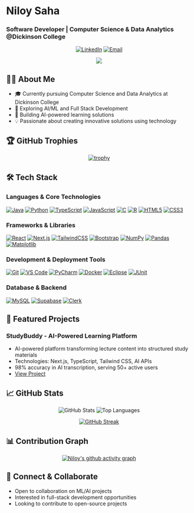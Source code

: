 # Niloy Saha
### Software Developer | Computer Science & Data Analytics @Dickinson College

<div align="center">
  
[![LinkedIn](https://img.shields.io/badge/LinkedIn-0077B5?style=for-the-badge&logo=linkedin&logoColor=white)](https://www.linkedin.com/in/niloysaha24/)
[![Email](https://img.shields.io/badge/Email-D14836?style=for-the-badge&logo=gmail&logoColor=white)](mailto:sahan@dickinson.edu)

![](https://komarev.com/ghpvc/?username=niloy-saha-123&style=for-the-badge&color=blue&label=PROFILE+VIEWS)
</div>

## 👨‍💻 About Me
- 🎓 Currently pursuing Computer Science and Data Analytics at Dickinson College
- 🌱 Exploring AI/ML and Full Stack Development
- 🚀 Building AI-powered learning solutions
- 💡 Passionate about creating innovative solutions using technology

## 🏆 GitHub Trophies
<div align="center">

[![trophy](https://github-profile-trophy.vercel.app/?username=niloy-saha-123&theme=tokyonight&column=4&margin-w=15&margin-h=15)](https://github.com/ryo-ma/github-profile-trophy)

</div>

## 🛠 Tech Stack

### Languages & Core Technologies
[![Java](https://img.shields.io/badge/Java-ED8B00?style=for-the-badge&logo=openjdk&logoColor=white)](https://www.java.com/)
[![Python](https://img.shields.io/badge/Python-3776AB?style=for-the-badge&logo=python&logoColor=white)](https://www.python.org/)
[![TypeScript](https://img.shields.io/badge/TypeScript-007ACC?style=for-the-badge&logo=typescript&logoColor=white)](https://www.typescriptlang.org/)
[![JavaScript](https://img.shields.io/badge/JavaScript-F7DF1E?style=for-the-badge&logo=javascript&logoColor=black)](https://developer.mozilla.org/en-US/docs/Web/JavaScript)
[![C](https://img.shields.io/badge/C-00599C?style=for-the-badge&logo=c&logoColor=white)](https://en.cppreference.com/w/)
[![R](https://img.shields.io/badge/R-276DC3?style=for-the-badge&logo=r&logoColor=white)](https://www.r-project.org/)
[![HTML5](https://img.shields.io/badge/HTML5-E34F26?style=for-the-badge&logo=html5&logoColor=white)](https://developer.mozilla.org/en-US/docs/Web/HTML)
[![CSS3](https://img.shields.io/badge/CSS3-1572B6?style=for-the-badge&logo=css3&logoColor=white)](https://developer.mozilla.org/en-US/docs/Web/CSS)

### Frameworks & Libraries
[![React](https://img.shields.io/badge/React-20232A?style=for-the-badge&logo=react&logoColor=61DAFB)](https://reactjs.org/)
[![Next.js](https://img.shields.io/badge/Next.js-000000?style=for-the-badge&logo=nextdotjs&logoColor=white)](https://nextjs.org/)
[![TailwindCSS](https://img.shields.io/badge/Tailwind_CSS-38B2AC?style=for-the-badge&logo=tailwind-css&logoColor=white)](https://tailwindcss.com/)
[![Bootstrap](https://img.shields.io/badge/Bootstrap-563D7C?style=for-the-badge&logo=bootstrap&logoColor=white)](https://getbootstrap.com/)
[![NumPy](https://img.shields.io/badge/Numpy-777BB4?style=for-the-badge&logo=numpy&logoColor=white)](https://numpy.org/)
[![Pandas](https://img.shields.io/badge/Pandas-2C2D72?style=for-the-badge&logo=pandas&logoColor=white)](https://pandas.pydata.org/)
[![Matplotlib](https://img.shields.io/badge/Matplotlib-11557c?style=for-the-badge&logo=python&logoColor=white)](https://matplotlib.org/)

### Development & Deployment Tools
[![Git](https://img.shields.io/badge/Git-F05032?style=for-the-badge&logo=git&logoColor=white)](https://git-scm.com/)
[![VS Code](https://img.shields.io/badge/VS_Code-0078D4?style=for-the-badge&logo=visual-studio-code&logoColor=white)](https://code.visualstudio.com/)
[![PyCharm](https://img.shields.io/badge/PyCharm-000000?style=for-the-badge&logo=pycharm&logoColor=white)](https://www.jetbrains.com/pycharm/)
[![Docker](https://img.shields.io/badge/Docker-2CA5E0?style=for-the-badge&logo=docker&logoColor=white)](https://www.docker.com/)
[![Eclipse](https://img.shields.io/badge/Eclipse-2C2255?style=for-the-badge&logo=eclipse&logoColor=white)](https://www.eclipse.org/)
[![JUnit](https://img.shields.io/badge/JUnit5-25A162?style=for-the-badge&logo=junit5&logoColor=white)](https://junit.org/junit5/)

### Database & Backend
[![MySQL](https://img.shields.io/badge/MySQL-005C84?style=for-the-badge&logo=mysql&logoColor=white)](https://www.mysql.com/)
[![Supabase](https://img.shields.io/badge/Supabase-181818?style=for-the-badge&logo=supabase&logoColor=white)](https://supabase.com/)
[![Clerk](https://img.shields.io/badge/Clerk-6C47FF?style=for-the-badge&logo=clerk&logoColor=white)](https://clerk.dev/)

## 🚀 Featured Projects

### StudyBuddy - AI-Powered Learning Platform
- AI-powered platform transforming lecture content into structured study materials
- Technologies: Next.js, TypeScript, Tailwind CSS, AI APIs
- 98% accuracy in AI transcription, serving 50+ active users
- [View Project](https://studybuddy-e7ys.onrender.com)

## 📈 GitHub Stats

<div align="center">
  
![GitHub Stats](https://github-readme-stats.vercel.app/api?username=niloy-saha-123&theme=tokyonight&show_icons=true)
![Top Languages](https://github-readme-stats.vercel.app/api/top-langs/?username=niloy-saha-123&layout=compact&theme=tokyonight)

[![GitHub Streak](https://github-readme-streak-stats.herokuapp.com/?user=niloy-saha-123&theme=tokyonight)](https://git.io/streak-stats)

</div>

## 📊 Contribution Graph

<div align="center">
  
[![Niloy's github activity graph](https://github-readme-activity-graph.vercel.app/graph?username=niloy-saha-123&theme=tokyo-night)](https://github.com/ashutosh00710/github-readme-activity-graph)

</div>

## 🤝 Connect & Collaborate
- Open to collaboration on ML/AI projects
- Interested in full-stack development opportunities
- Looking to contribute to open-source projects